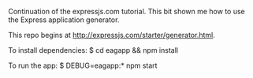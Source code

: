 Continuation of the expressjs.com tutorial. This bit shown me how to use the Express application generator.

This repo begins at http://expressjs.com/starter/generator.html.

To install dependencies:
  $ cd eagapp && npm install

To run the app:
  $ DEBUG=eagapp:* npm start
